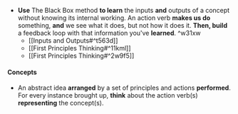- **Use** The Black Box method **to learn** the inputs **and** outputs of a concept without knowing its internal working. An action verb **makes us do** something, **and** we see what it does, but not how it does it. **Then, build** a feedback loop with that information you've **learned**. ^w31xw
	- [[Inputs and Outputs#^t563d]]
	- [[First Principles Thinking#^11kml]]
	- [[First Principles Thinking#^2w9f5]]

#### Concepts
- An abstract idea **arranged** by a set of principles and actions **performed**.
	For every instance brought up, **think** about the action verb(s) **representing** the concept(s).